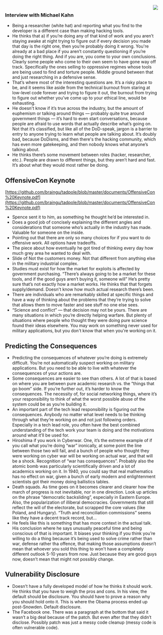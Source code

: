 <img align="right" src="https://github.com/braingu/tadpole/blob/master/images/TLP/TLPAmber.png">

### Interview with Michael Kahn

*   Being a researcher (white hat) and reporting what you find to the developer is a different case than making hacking tools.
*   He thinks that a) if you’re doing any of that kind of work and you aren’t staying awake at night trying to figure out if every decision you made that day is the right one, then you’re probably doing it wrong. You're already at a bad place if you aren’t constantly questioning if you’re doing the right thing. And if you are, you come to your own conclusions. Clearly some people who come to their own seem to have gone way off track. Specifically the ones selling to oppressive regimes whose tools are being used to find and torture people. Middle ground between that and just researching in a defensive sense.
*   That’s where most of the interesting questions are. It’s a risky place to be, and it seems like aside from the technical burnout from staring at low-level code forever and trying to figure it out, the burnout from trying to figure out whether you’ve come up to your ethical line, would be exhausting.
*   He doesn't know if it’s true across the industry, but the amount of euphemism or talking around things — probably quite true around government things — it’s hard to even start conversations, because people are afraid to use words that actually describe what’s going on. Not that it’s classified, but like all of the DoD-speak, jargon is a barrier to entry to anyone trying to learn what people are talking about. It’s doubly bad, because DoDisms, and then there's the hacking community, which has even more gatekeeping, and then nobody knows what anyone’s talking about.
*   He thinks there’s some movement between roles (hacker, researcher, etc.). People are drawn to different things, but they aren’t hard and fast. It’s about what they would most rather be doing.


## OffensiveCon Keynote

[https://github.com/braingu/tadpole/blob/master/documents/OffensiveCon%20Keynote.pdf](https://github.com/braingu/tadpole/blob/master/documents/OffensiveCon%20Keynote.pdf)

*   Spence sent it to him, as something he thought he’d be interested in.
*   Does a good job of concisely explaining the different angles and considerations that someone who’s actually in the industry has made. Valuable for someone on the inside.
*   Pointing out that there are only so many choices for if you want to do offensive work. All options have tradeoffs.
*   The piece about how eventually he got tired of thinking every day how much grey area he wanted to deal with.
*   Slide of Not the customers money. Not that different from anything else in the military industrial complex.
*   Studies must exist for how the market for exploits is affected by government purchasing. “There’s always going to be a market for these tools, and if the good guys aren’t buying it, someone will” He’s pretty sure that’s not exactly how a market works. He thinks that that forgets supply/demand. Doesn't know how much actual research there’s been.
*   There are individuals who are remarkably skilled at specific things and have a way of thinking about the problems that they’re trying to solve that allows them to move faster and see stuff no one else sees.
*   “Science and conflict” — that decision may not be yours. There are many situations in which you’re directly helping warfare. But plenty of situations where people who thought they were doing pure science found their ideas elsewhere. You may work on something never used for military applications, but you don't know that when you're working on it.


## Predicting the Consequences

*   Predicting the consequences of whatever you’re doing is extremely difficult. You’re not automatically suspect working on military applications. But you need to be able to live with whatever the consequences of your actions are.
*   Some consequences are easier to see than others. A lot of that is based on where you are between pure academic research vs. the “things that go boom” side. If you’re further out, it’s harder to know the consequences. The necessity of, for social networking things, where it’s your responsibility to think of what the worst possible abuse of the system could be as you’re building it.
*   An important part of the tech lead responsibility is figuring out the consequences. Anybody no matter what level needs to be thinking through what they’re working on and not just following orders. Especially in a tech lead role, you often have the best combined understanding of the tech work your team is doing and the motivations around what it’ll be used for.
*   Hiroshima if you work in Cyberwar. One, it’s the extreme example of if you call what you’re doing “war” ironically, at some point the line between those two will fail, and a bunch of people who thought they were working on cyber war will be working on actual war, and that will be a shock. Recognition of “war has consequences”. Probably also the atomic bomb was particularly scientifically driven and a lot of academics working on it. In 1940, you could say that real mathematics has no effect on war, given a bunch of early modern and enlightenment scientists got their money doing ballistics tables.
*   Death squads. As time goes on it becomes clearer and clearer how the march of progress is not inevitable, nor in one direction. Look up articles on the phrase “democratic backsliding”, especially in Eastern Europe. Also, the popularization of illiberal democracies. Governments that still reflect the will of the electorate, but scrapped the core values (like Poland, and Hungary). “Truth and reconciliation commissions” seems like they have a decent track record, but…
*   He feels like this is something that has more context in the actual talk. His conclusion where he says unusually peaceful time and being conscious of that is important. It biases your thinking if you think you’re willing to do a thing because it’s being used to solve crime rather than war, defense rather tha offence, that making those assumptions doesn’t mean that whoever you sold this thing to won't have a completely different outlook 5-10 years from now. Just because they are good guys now, doesn’t mean that might not possibly change.


## Vulnerability Disclosure

*   Doesn’t have a fully developed model of how he thinks it should work. He thinks that you have to weigh the pros and cons. In his view, the default should be disclosure. You should have to prove a reason why you should hold onto it. This is where the Obama process ended up post-Snowden. Default disclosure.
*   The Facebook one. There was a paragraph at the bottom that said it wasn’t a big deal because of the patch. But even after that they didn’t disclose. Possibly patch was just a messy code cleanup (messy code is often vulnerable code).
